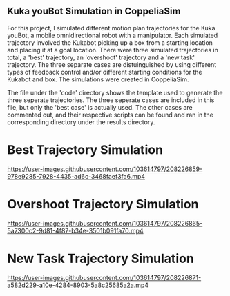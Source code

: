 ## Kuka youBot Simulation in CoppeliaSim

For this project, I simulated different motion plan trajectories for the Kuka youBot, a mobile omnidirectional robot with a manipulator. Each simulated trajectory involved
the Kukabot picking up a box from a starting location and placing it at a goal location. There were three simulated trajectories in total,  a 'best' trajectory, an 'overshoot' trajectory 
and a 'new task' trajectory. The three separate cases are distuinguished by using different types of feedback control and/or different starting conditions for the Kukabot and box. The simulations
were created in CoppeliaSim.

The file under the 'code' directory shows the template used to generate the three seperate trajectories. The three seperate cases are included in this file, but only the 'best case' is actually used. The other cases are commented out, and their respective scripts can be found and ran in the corresponding directory under the results directory.

# Best Trajectory Simulation


https://user-images.githubusercontent.com/103614797/208226859-978e9285-7928-4435-ad6c-3468faef3fa6.mp4




# Overshoot Trajectory Simulation


https://user-images.githubusercontent.com/103614797/208226865-5a7300c2-9d81-4f87-b34e-3501b091fa70.mp4



# New Task Trajectory Simulation

https://user-images.githubusercontent.com/103614797/208226871-a582d229-a10e-4284-8903-5a8c25685a2a.mp4

